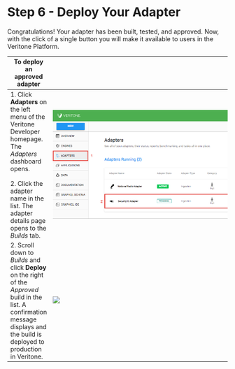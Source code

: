 # Step 6 - Deploy Your Adapter

Congratulations! Your adapter has been built, tested, and approved. Now, with the click of a single button you will make it available to users in the Veritone Platform.

|**To deploy an approved adapter**| |
|--------|--------|
|1. Click **Adapters** on the left menu of the Veritone Developer homepage. The _Adapters_ dashboard opens.</br><br> 2. Click the adapter name in the list. The adapter details page opens to the _Builds_ tab. |<div style="width: 500px">![](find-adapter-id-1.png)</div>|
|2. Scroll down to *Builds* and click **Deploy** on the right of the *Approved* build in the list. A confirmation message displays and the build is deployed to production in Veritone.|<div style="width: 500px">![](VDA-Deploy-an-Engine.png)</div>|

